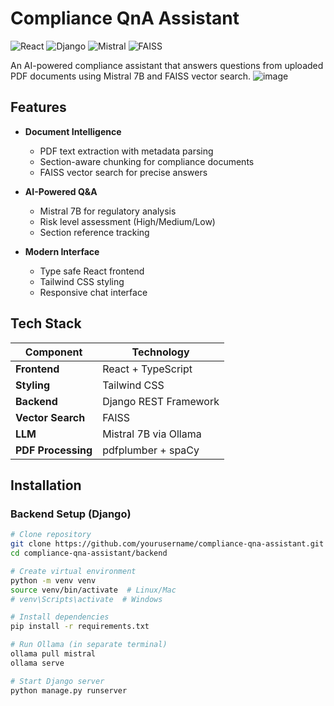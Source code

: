 # Compliance QnA Assistant 

![React](https://img.shields.io/badge/Frontend-React_TypeScript-61DAFB)
![Django](https://img.shields.io/badge/Backend-Django_REST-092E20)
![Mistral](https://img.shields.io/badge/LLM-Mistral_7B-purple)
![FAISS](https://img.shields.io/badge/Semantic_Search-FAISS-orange)

An AI-powered compliance assistant that answers questions from uploaded PDF documents using Mistral 7B and FAISS vector search.
![image](https://github.com/user-attachments/assets/366f08c7-31db-4103-8cd9-7c49bc4699e8)


## Features 

- **Document Intelligence**  
  - PDF text extraction with metadata parsing
  - Section-aware chunking for compliance documents
  - FAISS vector search for precise answers

- **AI-Powered Q&A**  
  - Mistral 7B for regulatory analysis
  - Risk level assessment (High/Medium/Low)
  - Section reference tracking

- **Modern Interface**  
  - Type safe React frontend
  - Tailwind CSS styling
  - Responsive chat interface

## Tech Stack 

| Component          | Technology               |
|--------------------|--------------------------|
| **Frontend**       | React + TypeScript       |
| **Styling**        | Tailwind CSS             |
| **Backend**        | Django REST Framework    |
| **Vector Search**  | FAISS                    |
| **LLM**           | Mistral 7B via Ollama    |
| **PDF Processing** | pdfplumber + spaCy       |

## Installation 

### Backend Setup (Django)
```bash
# Clone repository
git clone https://github.com/yourusername/compliance-qna-assistant.git
cd compliance-qna-assistant/backend

# Create virtual environment
python -m venv venv
source venv/bin/activate  # Linux/Mac
# venv\Scripts\activate  # Windows

# Install dependencies
pip install -r requirements.txt

# Run Ollama (in separate terminal)
ollama pull mistral
ollama serve

# Start Django server
python manage.py runserver
